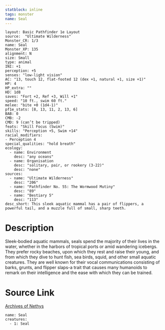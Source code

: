 ```yaml
---
statblock: inline
tags: monster
name: Seal
---
```

```statblock
layout: Basic Pathfinder 1e Layout
source:  "Ultimate Wilderness"
Monster_CR: 1/3
name: Seal
Monster_XP: 135
alignment: N
size: Small
type: animal
INI: +1
perception: +5
senses: "low-light vision"
AC: "13, touch 12, flat-footed 12 (dex +1, natural +1, size +1)"
HP: 4
HP_extra: ""
HD: 1d8
saves: "Fort +2, Ref +3, Will +1"
speed: "10 ft., swim 60 ft."
melee: "bite +0 (1d4-1)"
pf1e_stats: [8, 13, 11, 2, 13, 6]
BAB: 0
CMB: -2
CMD: 9 (can’t be tripped)
feats: "Skill Focus (Swim)"
skills: "Perception +5, Swim +14"
racial_modifiers:
- Perception 4
special_qualities: "hold breath"
ecology:
  - name: Environment
    desc: "any oceans"
  - name: Organisation
    desc: "solitary, pair, or rookery (3-22)"
    desc: "none"
sources:
  - name: "Ultimate Wilderness"
    desc: "206"
  - name: "Pathfinder No. 55: The Wormwood Mutiny"
    desc: "89"
  - name: "Bestiary 5"
    desc: "113"
desc_short: This sleek aquatic mammal has a pair of flippers, a powerful tail, and a muzzle full of small, sharp teeth.
```
# Description
Sleek-bodied aquatic mammals, seals spend the majority of their lives in the water, whether in the harbors of tropical ports or amid wandering icebergs. They prefer rocky beaches, upon which they rest and raise their young, and from which they dive to hunt fish, sea birds, squid, and other small aquatic creatures. They are well known for their vocal communications consisting of barks, grunts, and flipper slaps-a trait that causes many humanoids to remark on their intelligence and the ease with which they can be trained.
# Source Link
[Archives of Nethys](https://aonprd.com/MonsterDisplay.aspx?ItemName=Seal)
```encounter-table
name: Seal
creatures:
  - 1: Seal
```
